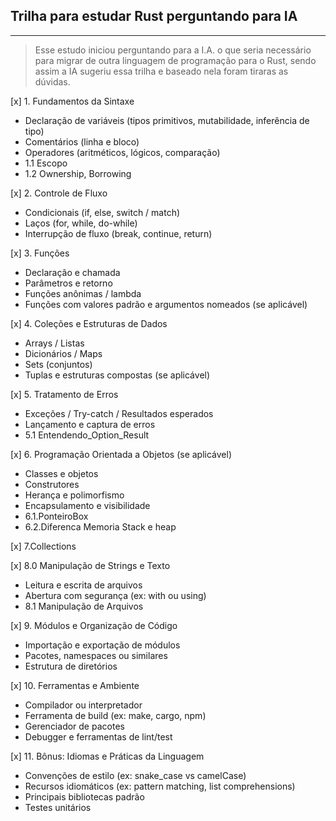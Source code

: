 ## Trilha para estudar Rust perguntando para IA
---

> Esse estudo iniciou perguntando para a I.A. o que seria necessário para migrar de outra linguagem de programação para o Rust, sendo assim a IA sugeriu essa trilha e baseado nela foram tiraras as dúvidas.

[x]  1. Fundamentos da Sintaxe

 - Declaração de variáveis (tipos primitivos, mutabilidade, inferência de tipo)
 - Comentários (linha e bloco)
 - Operadores (aritméticos, lógicos, comparação)
 - 1.1 Escopo
 - 1.2 Ownership, Borrowing

[x]  2. Controle de Fluxo
 - Condicionais (if, else, switch / match)
 - Laços (for, while, do-while)
 - Interrupção de fluxo (break, continue, return)
 
[x]  3. Funções
 - Declaração e chamada
 - Parâmetros e retorno
 - Funções anônimas / lambda
 - Funções com valores padrão e argumentos nomeados (se aplicável)
 
[x]  4. Coleções e Estruturas de Dados
 - Arrays / Listas
 - Dicionários / Maps
 - Sets (conjuntos)
 - Tuplas e estruturas compostas (se aplicável)

[x]  5. Tratamento de Erros
 - Exceções / Try-catch / Resultados esperados
 - Lançamento e captura de erros
 - 5.1 Entendendo_Option_Result

[x]  6. Programação Orientada a Objetos (se aplicável) 
 - Classes e objetos
 - Construtores
 - Herança e polimorfismo
 - Encapsulamento e visibilidade
 - 6.1.PonteiroBox
 - 6.2.Diferenca Memoria Stack e heap

[x]  7.Collections

[x]  8.0 Manipulação de Strings e Texto
 - Leitura e escrita de arquivos
 - Abertura com segurança (ex: with ou using)
 - 8.1 Manipulação de Arquivos

[x]  9. Módulos e Organização de Código
 - Importação e exportação de módulos
 - Pacotes, namespaces ou similares
 - Estrutura de diretórios

[x]  10. Ferramentas e Ambiente
 - Compilador ou interpretador
 - Ferramenta de build (ex: make, cargo, npm)
 - Gerenciador de pacotes
 - Debugger e ferramentas de lint/test

[x]  11. Bônus: Idiomas e Práticas da Linguagem
 - Convenções de estilo (ex: snake_case vs camelCase)
 - Recursos idiomáticos (ex: pattern matching, list comprehensions)
 - Principais bibliotecas padrão
 - Testes unitários
